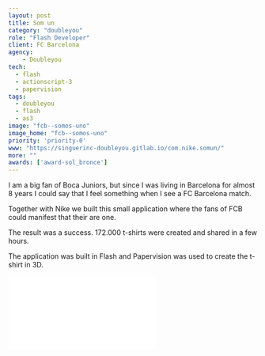 ```yaml
---
layout: post
title: Som un
category: "doubleyou"
role: "Flash Developer"
client: FC Barcelona
agency:
    - Doubleyou
tech:
  - flash
  - actionscript-3
  - papervision
tags:
  - doubleyou
  - flash
  - as3
image: "fcb--somos-uno"
image_home: "fcb--somos-uno"
priority: 'priority-0'
www: "https://singuerinc-doubleyou.gitlab.io/com.nike.somun/"
more: ""
awards: ['award-sol_bronce']
---
```


I am a big fan of Boca Juniors, but since I was living in Barcelona for almost 8 years I could say that I feel something when I see a FC Barcelona match.

Together with Nike we built this small application where the fans of FCB could manifest that their are one.

The result was a success. 172.000 t-shirts were created and shared in a few hours.

The application was built in Flash and Papervision was used to create the t-shirt in 3D.

<div class="video-wrapper">
<iframe src="//www.youtube.com/embed/nKFNOtTUxUk?rel=0&amp;showinfo=0&amp;vq=hd1080" frameborder="0" allowfullscreen></iframe>
</div>
